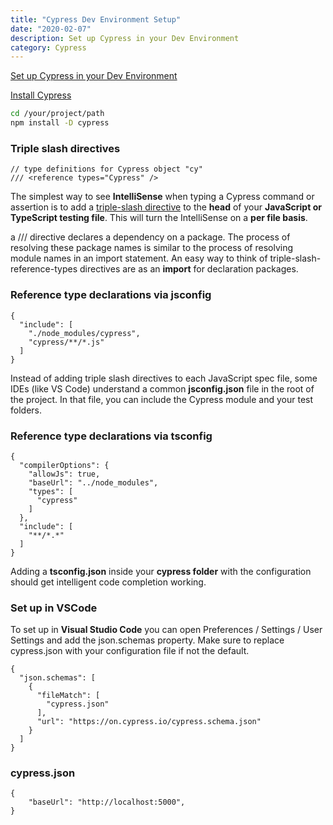 ```yaml
---
title: "Cypress Dev Environment Setup"
date: "2020-02-07"
description: Set up Cypress in your Dev Environment
category: Cypress
---
```


[Set up Cypress in your Dev Environment](https://docs.cypress.io/guides/tooling/intelligent-code-completion.html#Set-up-in-your-Dev-Environment)

[Install Cypress](https://docs.cypress.io/guides/getting-started/installing-cypress.html#System-requirements)

```bash
cd /your/project/path
npm install -D cypress
```

### Triple slash directives

```
// type definitions for Cypress object "cy"
/// <reference types="Cypress" />
```

The simplest way to see **IntelliSense** when typing a Cypress command or assertion is to add a [triple-slash directive](http://www.typescriptlang.org/docs/handbook/triple-slash-directives.html) to the **head** of your **JavaScript or TypeScript testing file**. This will turn the IntelliSense on a **per file basis**.

a /// <reference types="..." /> directive declares a dependency on a package.
The process of resolving these package names is similar to the process of resolving module names in an import statement. An easy way to think of triple-slash-reference-types directives are as an **import** for declaration packages.

### Reference type declarations via jsconfig

```
{
  "include": [
    "./node_modules/cypress",
    "cypress/**/*.js"
  ]
}
```

Instead of adding triple slash directives to each JavaScript spec file, some IDEs (like VS Code) understand a common **jsconfig.json** file in the root of the project. In that file, you can include the Cypress module and your test folders.   

### Reference type declarations via tsconfig

```
{
  "compilerOptions": {
    "allowJs": true,
    "baseUrl": "../node_modules",
    "types": [
      "cypress"
    ]
  },
  "include": [
    "**/*.*"
  ]
}
```

Adding a **tsconfig.json** inside your **cypress folder** with the configuration should get intelligent code completion working.

### Set up in VSCode

To set up in **Visual Studio Code** you can open Preferences / Settings / User Settings and add the json.schemas property. Make sure to replace cypress.json with your configuration file if not the default.

```
{
  "json.schemas": [
    {
      "fileMatch": [
        "cypress.json"
      ],
      "url": "https://on.cypress.io/cypress.schema.json"
    }
  ]
}
```

### cypress.json
```
{ 
    "baseUrl": "http://localhost:5000", 
}
```





